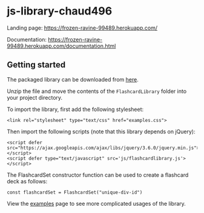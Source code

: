 # js-library-chaud496

Landing page: https://frozen-ravine-99489.herokuapp.com/

Documentation: https://frozen-ravine-99489.herokuapp.com/documentation.html

## Getting started
The packaged library can be downloaded from [here](https://frozen-ravine-99489.herokuapp.com/FlashcardLibrary.zip).

Unzip the file and move the contents of the `FlashcardLibrary` folder into your project directory.

To import the library, first add the following stylesheet:
```
<link rel="stylesheet" type="text/css" href="examples.css">
```

Then import the following scripts (note that this library depends on jQuery):
```
<script defer src="https://ajax.googleapis.com/ajax/libs/jquery/3.6.0/jquery.min.js"></script>
<script defer type="text/javascript" src='js/flashcardlibrary.js'></script>
```

The FlashcardSet constructor function can be used to create a flashcard deck as follows:

`const flashcardSet = FlashcardSet("unique-div-id")`

View the [examples](https://frozen-ravine-99489.herokuapp.com/examples.html) page to see more complicated usages of the library.
